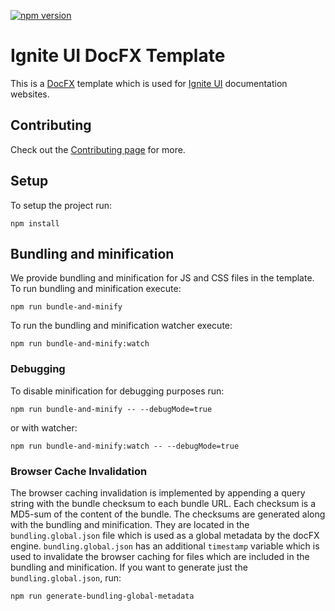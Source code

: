 [![npm version](https://badge.fury.io/js/igniteui-docfx-template.svg)](https://badge.fury.io/js/igniteui-docfx-template)

# Ignite UI DocFX Template
This is a [DocFX](https://github.com/dotnet/docfx) template which is used for [Ignite UI](https://github.com/igniteui) documentation websites.

## Contributing
Check out the [Contributing page](.github/CONTRIBUTING.md) for more.

## Setup
To setup the project run:

```
npm install
```

## Bundling and minification
We provide bundling and minification for JS and CSS files in the template. To run bundling and minification execute:

```
npm run bundle-and-minify
```

To run the bundling and minification watcher execute:


```
npm run bundle-and-minify:watch
```

### Debugging
To disable minification for debugging purposes run:

```
npm run bundle-and-minify -- --debugMode=true
```

or with watcher:

```
npm run bundle-and-minify:watch -- --debugMode=true
```

### Browser Cache Invalidation
The browser caching invalidation is implemented by appending a query string with the bundle checksum to each bundle URL. Each checksum is a MD5-sum of the content of the bundle. The checksums are generated along with the bundling and minification. They are located in the `bundling.global.json` file which is used as a global metadata by the docFX engine. `bundling.global.json` has an additional `timestamp` variable which is used to invalidate the browser caching for files which are included in the bundling and minification. If you want to generate just the `bundling.global.json`, run:

```
npm run generate-bundling-global-metadata
```
